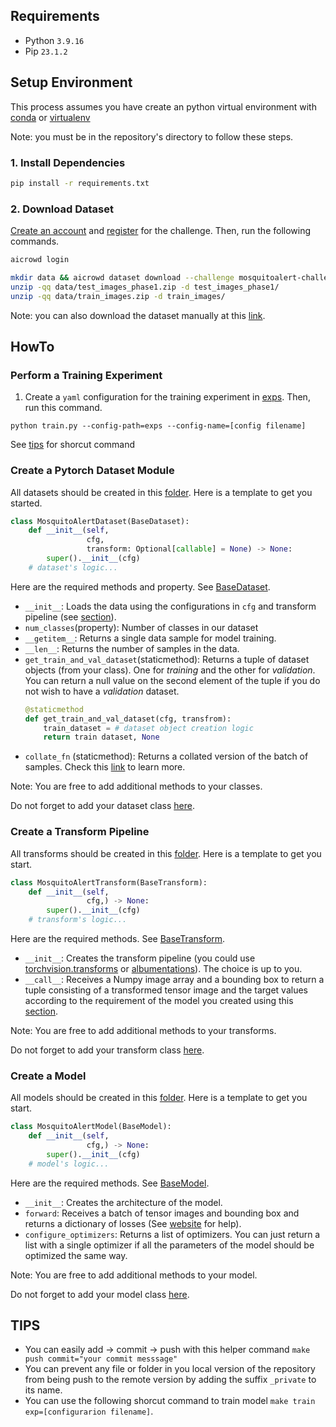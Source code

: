 ## Requirements
- Python ```3.9.16```
- Pip ```23.1.2```

## Setup Environment

This process assumes you have create an python virtual environment with [conda](https://conda.io/projects/conda/en/latest/user-guide/tasks/manage-environments.html) or [virtualenv](https://docs.python.org/3/library/venv.html)

Note: you must be in the repository's directory to follow these steps.

### 1. Install Dependencies

```bash
pip install -r requirements.txt
```

### 2. Download Dataset

[Create an account](https://www.aicrowd.com/participants/sign_up) and [register](https://www.aicrowd.com/challenges/mosquitoalert-challenge-2023) for the challenge. Then, run the following commands.

```bash
aicrowd login

mkdir data && aicrowd dataset download --challenge mosquitoalert-challenge-2023 -o data/
unzip -qq data/test_images_phase1.zip -d test_images_phase1/
unzip -qq data/train_images.zip -d train_images/
```

Note: you can also download the dataset manually at this [link](https://www.aicrowd.com/challenges/mosquitoalert-challenge-2023/dataset_files).


## HowTo

### Perform a Training Experiment

1. Create a `yaml` configuration for the training experiment in [exps](/exps/). Then, run this command.

```python train.py --config-path=exps --config-name=[config filename]```

See [tips](#tips) for shorcut command

### Create a Pytorch Dataset Module

All datasets should be created in this [folder](/mosquito/datasets/). Here is a template to get you started.

```python
class MosquitoAlertDataset(BaseDataset):
    def __init__(self, 
                 cfg,
                 transform: Optional[callable] = None) -> None:
        super().__init__(cfg)
    # dataset's logic...
```

Here are the required methods  and property. See [BaseDataset](/mosquito/datasets/base.py#L6).

- `__init__`: Loads the data using the configurations in `cfg` and transform pipeline (see [section](#create-a-transform-pipeline)).
- `num_classes`(property): Number of classes in our dataset
- `__getitem__`: Returns a single data sample for model training.
- `__len__`: Returns the number of samples in the data.
- `get_train_and_val_dataset`(staticmethod): Returns a tuple of dataset objects (from your class). One for *training* and the other for *validation*. You can return a null value on the second element of the tuple if you do not wish to have a *validation* dataset.
    ```python
    @staticmethod
    def get_train_and_val_dataset(cfg, transfrom):
        train_dataset = # dataset object creation logic
        return train dataset, None
    ```
- `collate_fn` (staticmethod): Returns a collated version of the batch of samples. Check this [link](https://pytorch.org/docs/stable/data.html#dataloader-collate-fn) to learn more.

Note:  You are free to add additional methods to your classes.

Do not forget to add your dataset class [here](/mosquito/datasets/__init__.py).

### Create a Transform Pipeline

All transforms should be created in this [folder](/mosquito/transforms/). Here is a template to get you start.

```python
class MosquitoAlertTransform(BaseTransform):
    def __init__(self, 
                 cfg,) -> None:
        super().__init__(cfg)
    # transform's logic...
```

Here are the required methods. See [BaseTransform](/mosquito/transforms/base.py#L6).

- `__init__`: Creates the transform pipeline (you could use [torchvision.transforms](https://pytorch.org/vision/stable/transforms.html) or [albumentations](https://albumentations.ai/)). The choice is up to you.
- `__call__`: Receives a Numpy image array and a bounding box to return a tuple consisting of a transformed tensor image and the target values according to the requirement of the model you created using this [section](#create-a-model).

Note:  You are free to add additional methods to your transforms.

Do not forget to add your transform class [here](/mosquito/transforms/__init__.py).

### Create a Model

All models should be created in this [folder](/mosquito/models/). Here is a template to get you start.

```python
class MosquitoAlertModel(BaseModel):
    def __init__(self, 
                 cfg,) -> None:
        super().__init__(cfg)
    # model's logic...
```

Here are the required methods. See [BaseModel](/mosquito//models/base.py#).

- `__init__`: Creates the architecture of the model.
- `forward`: Receives a batch of tensor images and bounding box and returns a dictionary of losses (See [website](https://pytorch.org/vision/main/models/generated/torchvision.models.detection.fasterrcnn_resnet50_fpn.html#torchvision.models.detection.fasterrcnn_resnet50_fpn) for help).
- `configure_optimizers`: Returns a list of optimizers. You can just return a list with a single optimizer if all the parameters of the model should be optimized the same way.

Note:  You are free to add additional methods to your model.

Do not forget to add your model class [here](/mosquito/models/__init__.py).

## TIPS
- You can easily add -> commit -> push with this helper command `make push commit="your commit messsage"`
- You can prevent any file or folder in you local version of the repository from being push to the remote version by adding the suffix ```_private``` to its name.
- You can use the following shorcut command to train model `make train exp=[configurarion filename]`.
